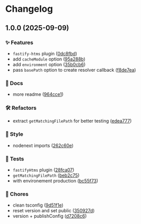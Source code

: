 # Changelog

## 1.0.0 (2025-09-09)


### ✨ Features

* `fastify-htms` plugin ([0dc8fbd](https://github.com/skarab42/htms-js/commit/0dc8fbd9dd6e93e37a62afe0942e7578758989fe))
* add `cacheModule` option ([95a288b](https://github.com/skarab42/htms-js/commit/95a288bc17b6604c6646482a09b89cb3e0ee2b10))
* add `environment` option ([35b0cb6](https://github.com/skarab42/htms-js/commit/35b0cb6d9a63aad275004fea8107caf2e3337a85))
* pass `basePath` option to create resolver callback ([f8de7ea](https://github.com/skarab42/htms-js/commit/f8de7eaeaf920eac25194b2a6c3c53a14d4d3faa))


### 📝 Docs

* more readme ([964cce1](https://github.com/skarab42/htms-js/commit/964cce137f9d19da3284730f7ec1e27a0fb1ae45))


### 🛠 Refactors

* extract `getMatchingFilePath` for better testing ([edea777](https://github.com/skarab42/htms-js/commit/edea777c2345f1a15aa0f61faf378f3e1ac54afb))


### 🎨 Style

* nodenext imports ([262c60e](https://github.com/skarab42/htms-js/commit/262c60e4996d22d0964e150963239f3a96a1bea9))


### 🧪 Tests

* `fastifyHtms` plugin ([28fca07](https://github.com/skarab42/htms-js/commit/28fca0764b6b7aecba085227517487c41b89b0f8))
* `getMatchingFilePath` ([beb2c75](https://github.com/skarab42/htms-js/commit/beb2c7551d371f476745d22e3c7d85ebdccfe0a9))
* with environement production ([bc55f73](https://github.com/skarab42/htms-js/commit/bc55f730876b56f4c6c252bbebbde0476ed27189))


### 🧹 Chores

* clean tsconfig ([9d51f1e](https://github.com/skarab42/htms-js/commit/9d51f1eae40b3c319b1948d392b81f1d070cbe7d))
* reset version and set public ([350927d](https://github.com/skarab42/htms-js/commit/350927d84f45bfb9d1c0e64995262e73d1ebb17a))
* version + publishConfig ([d7208c6](https://github.com/skarab42/htms-js/commit/d7208c6af78ef7ab49c4ba107f0a50cacf5bc6be))
